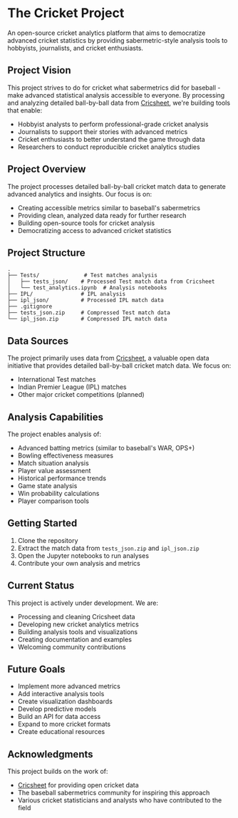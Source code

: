 # The Cricket Project

An open-source cricket analytics platform that aims to democratize advanced cricket statistics by providing sabermetric-style analysis tools to hobbyists, journalists, and cricket enthusiasts.

## Project Vision

This project strives to do for cricket what sabermetrics did for baseball - make advanced statistical analysis accessible to everyone. By processing and analyzing detailed ball-by-ball data from [Cricsheet](https://cricsheet.org/), we're building tools that enable:

- Hobbyist analysts to perform professional-grade cricket analysis
- Journalists to support their stories with advanced metrics
- Cricket enthusiasts to better understand the game through data
- Researchers to conduct reproducible cricket analytics studies

## Project Overview

The project processes detailed ball-by-ball cricket match data to generate advanced analytics and insights. Our focus is on:
- Creating accessible metrics similar to baseball's sabermetrics
- Providing clean, analyzed data ready for further research
- Building open-source tools for cricket analysis
- Democratizing access to advanced cricket statistics



## Project Structure

```
.
├── Tests/              # Test matches analysis
│   ├── tests_json/    # Processed Test match data from Cricsheet
│   └── test_analytics.ipynb  # Analysis notebooks
├── IPL/               # IPL analysis
├── ipl_json/          # Processed IPL match data
├── .gitignore
├── tests_json.zip     # Compressed Test match data
└── ipl_json.zip       # Compressed IPL match data
```

## Data Sources

The project primarily uses data from [Cricsheet](https://cricsheet.org/), a valuable open data initiative that provides detailed ball-by-ball cricket match data. We focus on:
- International Test matches
- Indian Premier League (IPL) matches
- Other major cricket competitions (planned)

## Analysis Capabilities

The project enables analysis of:
- Advanced batting metrics (similar to baseball's WAR, OPS+)
- Bowling effectiveness measures
- Match situation analysis
- Player value assessment
- Historical performance trends
- Game state analysis
- Win probability calculations
- Player comparison tools

## Getting Started

1. Clone the repository
2. Extract the match data from `tests_json.zip` and `ipl_json.zip`
3. Open the Jupyter notebooks to run analyses
4. Contribute your own analysis and metrics

## Current Status

This project is actively under development. We are:

- Processing and cleaning Cricsheet data
- Developing new cricket analytics metrics
- Building analysis tools and visualizations
- Creating documentation and examples
- Welcoming community contributions

## Future Goals

- Implement more advanced metrics
- Add interactive analysis tools
- Create visualization dashboards
- Develop predictive models
- Build an API for data access
- Expand to more cricket formats
- Create educational resources

## Acknowledgments

This project builds on the work of:

- [Cricsheet](https://cricsheet.org/) for providing open cricket data
- The baseball sabermetrics community for inspiring this approach
- Various cricket statisticians and analysts who have contributed to the field
